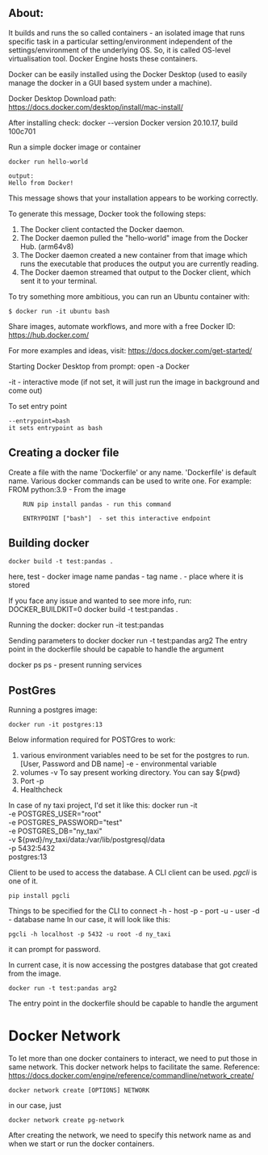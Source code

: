 About:
-
It builds and runs the so called containers - an isolated image that runs specific task in a particular setting/environment independent of the settings/environment of the underlying OS. So, it is called OS-level virtualisation tool. Docker Engine hosts these containers.

Docker can be easily installed using the Docker Desktop (used to easily manage the docker in a GUI based system under a machine). 

Docker Desktop Download path: https://docs.docker.com/desktop/install/mac-install/

After installing check:
    docker --version
		Docker version 20.10.17, build 100c701
		
Run a simple docker image or container

	docker run hello-world

	output:
	Hello from Docker!
This message shows that your installation appears to be working correctly.

To generate this message, Docker took the following steps:
 1. The Docker client contacted the Docker daemon.
 2. The Docker daemon pulled the "hello-world" image from the Docker Hub.
    (arm64v8)
 3. The Docker daemon created a new container from that image which runs the
    executable that produces the output you are currently reading.
 4. The Docker daemon streamed that output to the Docker client, which sent it
    to your terminal.

To try something more ambitious, you can run an Ubuntu container with:
	
	$ docker run -it ubuntu bash

Share images, automate workflows, and more with a free Docker ID:
 https://hub.docker.com/

For more examples and ideas, visit:
 https://docs.docker.com/get-started/


Starting Docker Desktop from prompt:
	open -a Docker

 -it - interactive mode (if not set, it will just run the image in background and come out)

To set entry point

    --entrypoint=bash
    it sets entrypoint as bash


Creating a docker file
-
Create a file with the name 'Dockerfile' or any name. 'Dockerfile' is default name.
Various docker commands can be used to write one. For example:
    	FROM python:3.9 - From the image 

        RUN pip install pandas - run this command

        ENTRYPOINT ["bash"]  - set this interactive endpoint
Building docker
-
    docker build -t test:pandas .
here,
  test - docker image name
  pandas - tag name
  . - place where it is stored

If you face any issue and wanted to see more info, run:
	DOCKER_BUILDKIT=0 docker build -t test:pandas .
    
Running the docker:
	docker run -it test:pandas

Sending parameters to docker
    docker run -t test:pandas arg2
The entry point in the dockerfile should be capable to handle the argument

docker ps 
    ps - present running services

PostGres
-- 

Running a postgres image:

    docker run -it postgres:13

Below information required for POSTGres to work:
1. various environment variables need to be set for the postgres to run. [User, Password and DB name]
    -e - environmental variable
2. volumes -v 
    To say present working directory. You can say ${pwd}
3. Port  -p
4. Healthcheck


In case of ny taxi project, I'd set it like this:
    docker run -it \
    -e POSTGRES_USER="root" \
    -e POSTGRES_PASSWORD="test" \
    -e POSTGRES_DB="ny_taxi" \
    -v ${pwd}/ny_taxi/data:/var/lib/postgresql/data \
    -p 5432:5432 \
    postgres:13

Client to be used to access the database. A CLI client can be used. *pgcli* is one of it.
    
    pip install pgcli

Things to be specified for the CLI to connect
    -h - host
    -p - port
    -u - user
    -d - database name
In our case, it will look like this:
    
    pgcli -h localhost -p 5432 -u root -d ny_taxi

it can prompt for password.

In current case, it is now accessing the postgres database that got created from the image.




	docker run -t test:pandas arg2
The entry point in the dockerfile should be capable to handle the argument


Docker Network
====
 
 To let more than one docker containers to interact, we need to put those in same network. This docker network helps to facilitate the same. Reference: https://docs.docker.com/engine/reference/commandline/network_create/

    docker network create [OPTIONS] NETWORK

in our case, just

    docker network create pg-network

After creating the network, we need to specify this network name as and when we start or run the docker containers. 